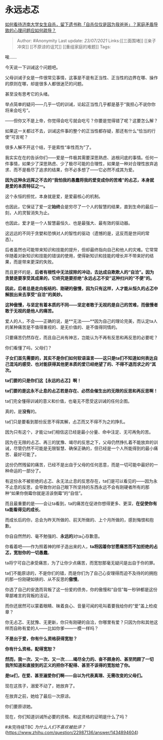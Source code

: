 # 永远忐忑
[如何看待济南大学女生自杀，留下遗书称「自杀仅仅是因为我爸爸」？家庭矛盾导致的心理问题应如何疏导？](https://www.zhihu.com/question/448002553/answer/1777236786?utm_content=card_share)

> Author: #Anonymity
> Last update: *23/07/2021* 
> Links:[[三面围堵]] [[亲子冲突]] [[不原谅的诅咒]] [[重组家庭的难题]]
> Tags:   

唉……

今天说一下训诫这个问题吧。

父母训诫子女是一件很常见事情，这事是不是有正当性、正当性的边界在哪、操作的原则在哪，却是很多人都很迷茫的问题。

甚至没有思考它的头绪。

举点简单的疑问——几乎一切的训诫，论起正当性几乎都是基于“我担心不说你你将来会吃亏”。

——但你又不是上帝，你觉得会吃亏就会吃亏？你要是觉得错了呢？这要怎么解？

如果这一关都过不去，训诫这件事的整个的正当性都存疑，那还有什么“恰当的行使”可言呢？

很多人解不开这个结，于是索性“率性而为”了。

我实实在在的告诉你们——爱是一件极其需要深思熟虑、追根问底的事情。任何一件事情，如果少了深思熟虑、少了极尽可能的合理性，如果是一种对合理性放弃追求、而不是极尽了追求的结果，你不必多想了——它必然不成其为爱。

**因为这种永远挥之不去的“我怕我的愚蠢将我的爱变成你的苦难”的忐忑，本身就是爱的本质特征之一。**

这个永恒的担忧，本身就是爱，是爱最核心的机制。

也因此，它保证了爱一定**始终**会是穷尽了一个人的智慧的结果，直到生命的最后一刻，人的灵智消失为止。

也因此，爱才是一个人智慧最恒久、也是最强大、最有效的驱动器。

这远远的不同于贪婪和恐惧对人的智性的驱动（遗憾的是，这反而是世间的常态）。

后者虽然也可能带来知识和技能的提升，但却最终指向自己和他人的灾难。它常常伴随着对新知识和技能的错误的使用，使得新知识和技能的增长并不带来好的结果，而是带来更深的失败。

而且更坏的是，**后者有根性中无法拔除的冲动，**去达成**自欺欺人的“自洽”。因为贪婪是要享受其成果的，它终究是要拒绝“永远忐忑不安”这种扫兴的“不便”的。**

**因此，后者总是走向板结的、刚硬的傲慢，因为只有这样，人才能从恒久的忐忑中解脱出来去享受“自洽”的美妙。**

**这种傲慢，与坚定有着本质的不同——坚定者敢于无视的是自己的苦难，而傲慢者敢于无视的是他人的痛苦。**

爱人的人，不会——正确的说，是**无法——**因为自己的理论完美，而认定ta人的某种痛苦是不值得重视的、是无价值的、是不值得同情的。

只要痛苦仍然存在，而且自己尚有神志，岂能认为不再有反思和再反思的必要呢？

你们看懂了吗，父母们？

**子女们首先需要的，其实不是你们如何软语温言——这只是ta们不知道如何表达自己混沌的感受、也对能获得其他更本质的爱已经绝望了的、不得不退而求之的“其次。**

**ta们要的只是你们这【永远的忐忑】啊！**

**ta们要的是这永不止息的忐忑若是存在、必然会催生出的无限的反思和再反思啊！**  
  


ta们完全懂得训诫的意义和价值，也毫无不愿受这训诫的任何企图。

真的，是**没有**的。

ta们只是要看到那份反思不得其解，忐忑而又不得不为之的挣扎。

因为只有这个，才能让ta们相信这已经是最小分量、命中注定、无可再免的苦。

因为在无限的忐忑、再三的犹豫、竭尽的反思之下，父母仍然挣扎着不能放弃的训诫，尽管仍然不可能是无限智慧、确保正确的，但已经是一个人所能得到的最小痛苦、最好可能了。

这份仍然残留的痛苦，已经不是出自于父母的任何恶意，而是一切可能中最好的一种命运的一部分了。

有这份永不被拒绝的忐忑、永无法止息的反思存在，ta们是可以看见的——因为永不止息的反思，会导致你对自己眼下所坚持的东西永远不会有刚硬者所有的那种“如果你倒霉你就是活该倒霉”的“自信”。

而且最重要的是——会让ta看到，ta的痛苦在促进你想得更多、更深，**在促使你有ta能看得见的成长**。

而成长后的你，总会为昨天所做的、前天所做的、上个月所做的，感到悔恨和抱歉。

你自自然然的、毫不勉强的、**永远的**对ta心存歉意。

你看着吧——作为照着神的样子造出来的人，**ta将因着你甘愿痛苦而不加拒绝的忐忑，宽恕你的一切愚蠢**。

ta将宁可自己承受痛苦，为了让你少点痛苦，而宽恕那毫无疑问是出自于你的罪。

ta们不能原谅的，不是你们的错，而是你们为了自己心安理得而迫不及待的的拥抱的那一份刚硬如铁的、从不反思的**傲慢**。

你选了自己的安逸而背叛了这一份爱的债务，你的傲慢和“自信”每一秒钟都是这份卑鄙难言的背叛的活证。

而你还居然可以蒙着眼睛、昧着良心、音量可闻的吼叫着要我给你的“爱”盖上检疫章？

你无忐忑、无犹豫、无更新，你只有刚硬的自洽，你哪里有爱？只因为你和其他这样而自称有爱的人——比如你爹——一模一样吗？

**不是出于爱，你有什么资格获得宽恕？**

**你有什么资格，配得宽恕？**

  


**然而，我一次、又一次、又一次……竭尽全力的、奋不顾身的、甚至罔顾了一切我所知道和直接到的正义的把你不配得、甚至不该得的宽恕给了你。**

**是ta们，在爱、甚至溺爱你们啊——自以为代表真理、无需改变的父母们。**

现在这孩子，溺爱不动了，她放弃了。

在放弃之前，她给了最后一次原谅。

你们要原谅她。

  


现在，你们知道训诫所必要的资格、和这资格的证明是什么了吗？

#未完待续TBC 
*为什么人们不喜欢被批评？*(https://www.zhihu.com/question/22987136/answer/1434894604)

